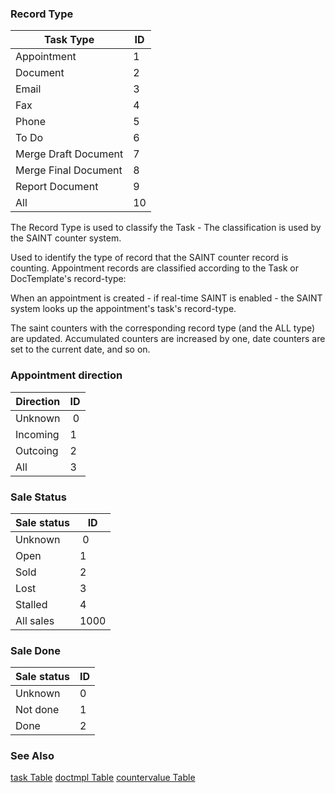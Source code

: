 
### Record Type

 | Task Type | ID |
 |---|---|
 | Appointment | 1 |
 | Document | 2 |
 | Email | 3 |
 | Fax | 4 |
 | Phone | 5 |
 | To Do | 6 |
 | Merge Draft Document | 7 |
 | Merge Final Document | 8 |
 | Report Document | 9 |
 | All | 10 |

The Record Type is used to classify the Task - The classification is used by the SAINT counter system.

Used to identify the type of record that the SAINT counter record is counting. Appointment records are classified according to the Task or DocTemplate's record-type:

When an appointment is created - if real-time SAINT is enabled - the SAINT system looks up the appointment's task's record-type.

The saint counters with the corresponding record type (and the ALL type) are updated. Accumulated counters are increased by one, date counters are set to the current date, and so on.

### Appointment direction

 | Direction | ID |
 |---|---|
 | Unknown |  0 |
 | Incoming | 1 |
 | Outcoing | 2 |
 | All | 3 |

### Sale Status

 | Sale status | ID |
 |---|---|
 | Unknown |  0 |
 | Open | 1 |
 | Sold | 2 |
 | Lost | 3 |
 | Stalled | 4 |
 | All sales | 1000 |

### Sale Done

 | Sale status | ID |
 |---|---|
 | Unknown | 0 |
 | Not done | 1 |
 | Done | 2 |

### See Also

[task Table](../task.md)
[doctmpl Table](../doctmpl.md)
[countervalue Table](../countervalue.md)

